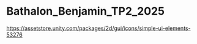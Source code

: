 # Bathalon_Benjamin_TP2_2025
 
https://assetstore.unity.com/packages/2d/gui/icons/simple-ui-elements-53276